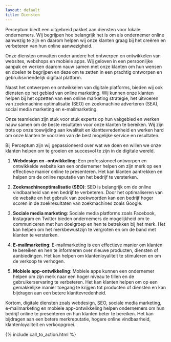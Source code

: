```yaml
---
layout: default
title: Diensten
---
```



Perceptum biedt een uitgebreid pakket aan diensten voor lokale ondernemers. Wij begrijpen hoe belangrijk het is om als ondernemer online aanwezig te zijn en daarom helpen wij onze klanten graag bij het creëren en verbeteren van hun online aanwezigheid.

Onze diensten omvatten onder andere het ontwerpen en ontwikkelen van websites, webshops en mobiele apps. Wij geloven in een persoonlijke aanpak en werken daarom nauw samen met onze klanten om hun wensen en doelen te begrijpen en deze om te zetten in een prachtig ontworpen en gebruiksvriendelijk digitaal platform.

Naast het ontwerpen en ontwikkelen van digitale platforms, bieden wij ook diensten op het gebied van online marketing. Wij kunnen onze klanten helpen bij het opzetten van een online marketing strategie, het uitvoeren van zoekmachine optimalisatie (SEO) en zoekmachine adverteren (SEA), social media marketing en e-mailmarketing.

Onze teamleden zijn stuk voor stuk experts op hun vakgebied en werken nauw samen om de beste resultaten voor onze klanten te bereiken. Wij zijn trots op onze toewijding aan kwaliteit en klanttevredenheid en werken hard om onze klanten te voorzien van de best mogelijke service en resultaten.

Bij Perceptum zijn wij gepassioneerd over wat we doen en willen we onze klanten helpen om te groeien en succesvol te zijn in de digitale wereld.

1. __Webdesign en -ontwikkeling__: Een professioneel ontworpen en ontwikkelde website kan een ondernemer helpen om zijn merk op een effectieve manier online te presenteren. Het kan klanten aantrekken en helpen om de online reputatie van het bedrijf te versterken.

2. __Zoekmachineoptimalisatie (SEO)__: SEO is belangrijk om de online vindbaarheid van een bedrijf te verbeteren. Door het optimaliseren van de website en het gebruik van zoekwoorden kan een bedrijf hoger scoren in de zoekresultaten van zoekmachines zoals Google.

3. __Sociale media marketing__: Sociale media platforms zoals Facebook, Instagram en Twitter bieden ondernemers de mogelijkheid om te communiceren met hun doelgroep en hen te betrekken bij het merk. Het kan helpen om het merkbewustzijn te vergroten en om de band met klanten te versterken.

4. __E-mailmarketing__: E-mailmarketing is een effectieve manier om klanten te bereiken en hen te informeren over nieuwe producten, diensten of aanbiedingen. Het kan helpen om klantenloyaliteit te stimuleren en om de verkoop te verhogen.

5. __Mobiele app-ontwikkeling__: Mobiele apps kunnen een ondernemer helpen om zijn merk naar een hoger niveau te tillen en de gebruikerservaring te verbeteren. Het kan klanten helpen om op een gemakkelijke manier toegang te krijgen tot producten of diensten en kan bijdragen aan een betere klanttevredenheid.

Kortom, digitale diensten zoals webdesign, SEO, sociale media marketing, e-mailmarketing en mobiele app-ontwikkeling helpen ondernemers om hun bedrijf online te presenteren en hun klanten beter te bereiken. Het kan bijdragen aan een betere merkreputatie, hogere online vindbaarheid, klantenloyaliteit en verkoopgroei.

{% include call_to_action.html %}